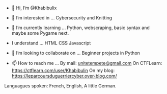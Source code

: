 - 👋 Hi, I’m @Khabibulix

- 👀 I’m interested in ...
 Cybersecurity and Knitting

- 🌱 I’m currently learning ...
Python, webscraping, basic syntax and maybe some Pygame next.

- I understand ...
HTML
CSS
Javascript

- 💞️ I’m looking to collaborate on ...
Beginner projects in Python

- 📫 How to reach me ...
By mail: unitetempete@gmail.com
On CTFLearn: https://ctflearn.com/user/Khabibulin
On my blog: https://leparcoursduguerriercyber.over-blog.com/

Languagues spoken:
French, English, A little German.

<!---
Khabibulix/Khabibulix is a ✨ special ✨ repository because its `README.md` (this file) appears on your GitHub profile.
You can click the Preview link to take a look at your changes.
--->
